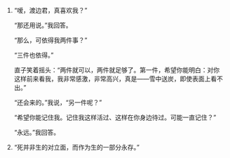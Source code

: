 1. 
    “嗳，渡边君，真喜欢我？”
    
    “那还用说。”我回答。
    
    “那么，可依得我两件事？”
    
    “三件也依得。”
    
    直子笑着摇头：“两件就可以，两件就足够了。第一件，希望你能明白：对你这样前来看我，我非常感激，非常高兴，真是——雪中送炭，即使表面上看不出。”
    
    “还会来的。”我说，“另一件呢？”
    
    “希望你能记住我。记住我这样活过、这样在你身边待过。可能一直记住？”
    
    “永远。”我回答。

2. 
    “死并非生的对立面，而作为生的一部分永存。”
